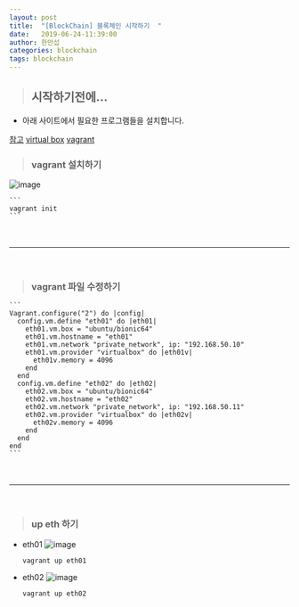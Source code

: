 ```yaml
---
layout: post
title:  "[BlockChain] 블록체인 시작하기  "
date:   2019-06-24-11:39:00
author: 한만섭
categories: blockchain
tags: blockchain
---
```


> ## 시작하기전에...
  
  * 아래 사이트에서 필요한 프로그램들을 설치합니다. 
  
  [참고](https://github.com/lkitty0302/ssafy)
  [virtual box](https://www.virtualbox.org/)
  [vagrant](https://www.vagrantup.com/)
  
  
  > ### vagrant 설치하기 
  
  ![image](https://user-images.githubusercontent.com/46010705/59988542-58b3da80-9676-11e9-8b36-bedd79e35113.png)  
    
    ```
    vagrant init
    ```
　  

***
　  

  > ### vagrant 파일 수정하기 
  
    ```
    Vagrant.configure("2") do |config|
      config.vm.define "eth01" do |eth01|
        eth01.vm.box = "ubuntu/bionic64"
        eth01.vm.hostname = "eth01"
        eth01.vm.network "private_network", ip: "192.168.50.10"
        eth01.vm.provider "virtualbox" do |eth01v|
          eth01v.memory = 4096
        end
      end
      config.vm.define "eth02" do |eth02|
        eth02.vm.box = "ubuntu/bionic64"
        eth02.vm.hostname = "eth02"
        eth02.vm.network "private_network", ip: "192.168.50.11"
        eth02.vm.provider "virtualbox" do |eth02v|
          eth02v.memory = 4096
        end
      end
    end
    ```
  　  
 ***
 　  
  > ### up eth 하기 
  
  * eth01
  ![image](https://user-images.githubusercontent.com/46010705/59988805-687fee80-9677-11e9-8058-9f1abbee14db.png)  
      ```
      vagrant up eth01
      ```
  
  * eth02
  ![image](https://user-images.githubusercontent.com/46010705/59988794-58680f00-9677-11e9-9782-1649ad4a178e.png)  
      ```
      vagrant up eth02
      ```
